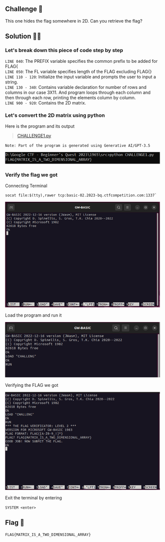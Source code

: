 ## Challenge 🧩

This one hides the flag somewhere in 2D. Can you retrieve the flag?

## Solution 🕵️‍♂️

### Let's break down this piece of code step by step

`LINE 040`: The PREFIX variable specifies the common prefix to be added for FLAG{ </br>
`LINE 050`: The FL variable specifies length of the FLAG excluding FLAG{} </br>
`LINE 110 - 120`: Initialize the input variable and prompts the user to input a string. </br>
`LINE 130 - 340`:  Contains variable declaration for number of rows and columns in our case 3X11. And program loops through each column and then through each row, printing the elements column by column. </br>
`LINE 900 - 920`: Contains the 2D matrix.

### Let's convert the 2D matrix using python

Here is the program and its output
> [CHALLENGE1.py](src/CHALLENGE1.py)

`Note: Part of the program is generated using Generative AI/GPT-3.5`

![Program Output](src/C1_Flag.PNG)

### Verify the flag we got

Connecting Terminal </br>

```shell
socat file:$(tty),rawer tcp:basic-02.2023-bq.ctfcompetition.com:1337`
```

![Terminal Screen](src/Terminal.PNG)

Load the program and run it

![Load and Run](src/Run.PNG)

Verifying the FLAG we got

![Flag Verification](src/C1_Flag_Verification.PNG)

Exit the terminal by entering

`SYSTEM <enter>`

## Flag 🚩

`FLAG{MATRIX_IS_A_TWO_DIMENSIONAL_ARRAY}`
